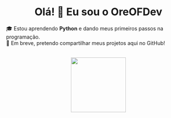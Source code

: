 <h1 align="center">Olá! 👋 Eu sou o OreOFDev</h1>

🎓 Estou aprendendo **Python** e dando meus primeiros passos na programação.  
🚀 Em breve, pretendo compartilhar meus projetos aqui no GitHub!

<br>

<div align="center">
  <img height="150em" src="https://github-readme-stats.vercel.app/api/top-langs/?username=OreOFDev&layout=compact&theme=radical" />
</div>
